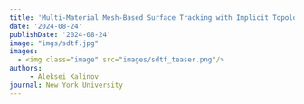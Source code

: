 ```yaml
---
title: 'Multi-Material Mesh-Based Surface Tracking with Implicit Topology Changes'
date: '2024-08-24'
publishDate: '2024-08-24'
image: "imgs/sdtf.jpg"
images:
  - <img class="image" src="images/sdtf_teaser.png"/>
authors:
     - Aleksei Kalinov 
journal: New York University
---
```


